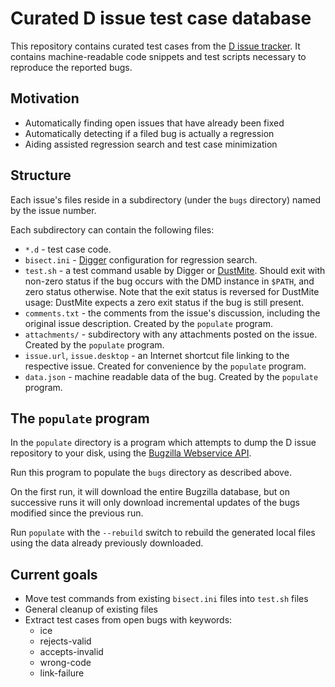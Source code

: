 Curated D issue test case database
==================================

This repository contains curated test cases from the
[D issue tracker](http://issues.dlang.org/).
It contains machine-readable code snippets and test scripts
necessary to reproduce the reported bugs.

Motivation
----------

 - Automatically finding open issues that have already been fixed
 - Automatically detecting if a filed bug is actually a regression
 - Aiding assisted regression search and test case minimization

Structure
---------

Each issue's files reside in a subdirectory (under the `bugs`
directory) named by the issue number.

Each subdirectory can contain the following files:

 - `*.d` - test case code.
 - `bisect.ini` - [Digger][2] configuration for regression search.
 - `test.sh` - a test command usable by Digger or [DustMite][3].
   Should exit with non-zero status if the bug occurs with the DMD
   instance in `$PATH`, and zero status otherwise.
   Note that the exit status is reversed for DustMite usage:
   DustMite expects a zero exit status if the bug is still present.
 - `comments.txt` - the comments from the issue's discussion,
   including the original issue description. Created by the
   `populate` program.
 - `attachments/` - subdirectory with any attachments posted on the
   issue. Created by the `populate` program.
 - `issue.url`, `issue.desktop` - an Internet shortcut file linking to
   the respective issue. Created for convenience by the `populate`
   program.
 - `data.json` - machine readable data of the bug. Created by the
   `populate` program.

The `populate` program
----------------------

In the `populate` directory is a program which attempts to dump the
D issue repository to your disk, using the [Bugzilla Webservice API][1].

Run this program to populate the `bugs` directory as described above.

On the first run, it will download the entire Bugzilla database, but
on successive runs it will only download incremental updates of the
bugs modified since the previous run.

Run `populate` with the `--rebuild` switch to rebuild the generated
local files using the data already previously downloaded.

  [1]: https://www.bugzilla.org/docs/4.4/en/html/api/Bugzilla/WebService.html
  [2]: https://github.com/CyberShadow/Digger
  [3]: https://github.com/CyberShadow/DustMite

Current goals
-------------

 - Move test commands from existing `bisect.ini` files into `test.sh`
   files
 - General cleanup of existing files
 - Extract test cases from open bugs with keywords:
    - ice
    - rejects-valid
    - accepts-invalid
    - wrong-code
    - link-failure
